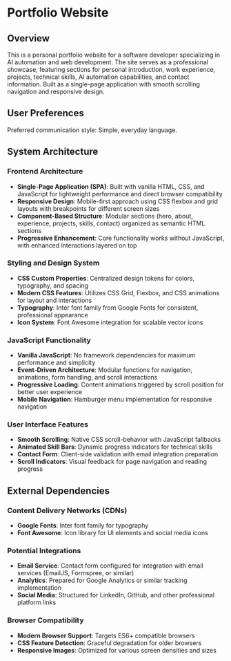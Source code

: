 # Portfolio Website

## Overview

This is a personal portfolio website for a software developer specializing in AI automation and web development. The site serves as a professional showcase, featuring sections for personal introduction, work experience, projects, technical skills, AI automation capabilities, and contact information. Built as a single-page application with smooth scrolling navigation and responsive design.

## User Preferences

Preferred communication style: Simple, everyday language.

## System Architecture

### Frontend Architecture
- **Single-Page Application (SPA)**: Built with vanilla HTML, CSS, and JavaScript for lightweight performance and direct browser compatibility
- **Responsive Design**: Mobile-first approach using CSS flexbox and grid layouts with breakpoints for different screen sizes
- **Component-Based Structure**: Modular sections (hero, about, experience, projects, skills, contact) organized as semantic HTML sections
- **Progressive Enhancement**: Core functionality works without JavaScript, with enhanced interactions layered on top

### Styling and Design System
- **CSS Custom Properties**: Centralized design tokens for colors, typography, and spacing
- **Modern CSS Features**: Utilizes CSS Grid, Flexbox, and CSS animations for layout and interactions
- **Typography**: Inter font family from Google Fonts for consistent, professional appearance
- **Icon System**: Font Awesome integration for scalable vector icons

### JavaScript Functionality
- **Vanilla JavaScript**: No framework dependencies for maximum performance and simplicity
- **Event-Driven Architecture**: Modular functions for navigation, animations, form handling, and scroll interactions
- **Progressive Loading**: Content animations triggered by scroll position for better user experience
- **Mobile Navigation**: Hamburger menu implementation for responsive navigation

### User Interface Features
- **Smooth Scrolling**: Native CSS scroll-behavior with JavaScript fallbacks
- **Animated Skill Bars**: Dynamic progress indicators for technical skills
- **Contact Form**: Client-side validation with email integration preparation
- **Scroll Indicators**: Visual feedback for page navigation and reading progress

## External Dependencies

### Content Delivery Networks (CDNs)
- **Google Fonts**: Inter font family for typography
- **Font Awesome**: Icon library for UI elements and social media icons

### Potential Integrations
- **Email Service**: Contact form configured for integration with email services (EmailJS, Formspree, or similar)
- **Analytics**: Prepared for Google Analytics or similar tracking implementation
- **Social Media**: Structured for LinkedIn, GitHub, and other professional platform links

### Browser Compatibility
- **Modern Browser Support**: Targets ES6+ compatible browsers
- **CSS Feature Detection**: Graceful degradation for older browsers
- **Responsive Images**: Optimized for various screen densities and sizes